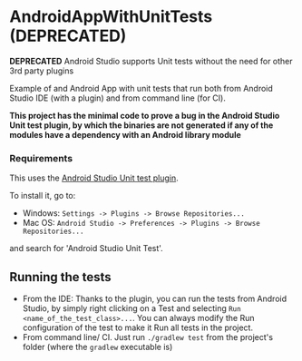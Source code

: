 AndroidAppWithUnitTests (DEPRECATED)
====================================

**DEPRECATED** Android Studio supports Unit tests without the need for other 3rd party plugins

Example of and Android App with unit tests that run both from Android Studio IDE (with a plugin) and from command line (for CI).

**This project has the minimal code to prove a bug in the Android Studio Unit test plugin, by which the binaries are not generated if any of the modules have a dependency with an Android library module**


### Requirements

This uses the [Android Studio Unit test plugin](https://github.com/evant/android-studio-unit-test-plugin).

To install it, go to:
 * Windows: `Settings -> Plugins -> Browse Repositories...` 
 * Mac OS: `Android Studio -> Preferences -> Plugins -> Browse Repositories...` 

and search for 'Android Studio Unit Test'.

## Running the tests

* From the IDE: Thanks to the plugin, you can run the tests from Android Studio, by simply right clicking on a Test and selecting `Run <name_of_the_test_class>...`. You can always modify the Run configuration of the test to make it Run all tests in the project.
* From command line/ CI. Just run `./gradlew test` from the project's folder (where the `gradlew` executable is)



